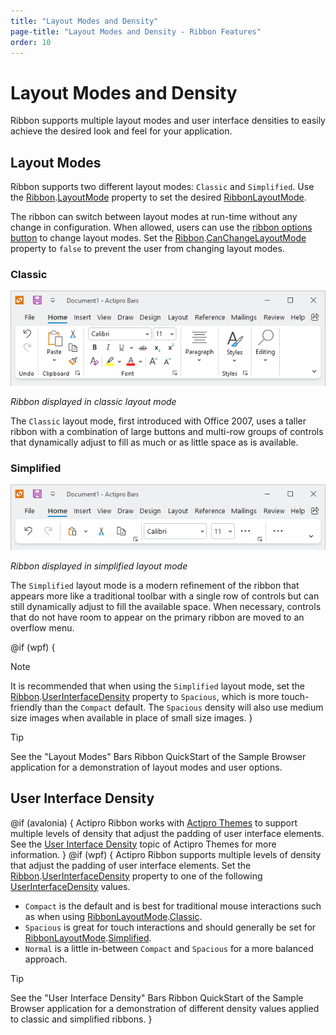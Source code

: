 ```yaml
---
title: "Layout Modes and Density"
page-title: "Layout Modes and Density - Ribbon Features"
order: 10
---
```

# Layout Modes and Density

Ribbon supports multiple layout modes and user interface densities to easily achieve the desired look and feel for your application.

## Layout Modes

Ribbon supports two different layout modes: `Classic` and `Simplified`.  Use the [Ribbon](xref:@ActiproUIRoot.Controls.Bars.Ribbon).[LayoutMode](xref:@ActiproUIRoot.Controls.Bars.Ribbon.LayoutMode) property to set the desired [RibbonLayoutMode](xref:@ActiproUIRoot.Controls.Bars.RibbonLayoutMode).

The ribbon can switch between layout modes at run-time without any change in configuration.  When allowed, users can use the [ribbon options button](options-button.md) to change layout modes.  Set the  [Ribbon](xref:@ActiproUIRoot.Controls.Bars.Ribbon).[CanChangeLayoutMode](xref:@ActiproUIRoot.Controls.Bars.Ribbon.CanChangeLayoutMode) property to `false` to prevent the user from changing layout modes.

### Classic

![Screenshot](../images/ribbon-layout-classic.png)

*Ribbon displayed in classic layout mode*

The `Classic` layout mode, first introduced with Office 2007, uses a taller ribbon with a combination of large buttons and multi-row groups of controls that dynamically adjust to fill as much or as little space as is available.

### Simplified

![Screenshot](../images/ribbon-layout-simplified.png)

*Ribbon displayed in simplified layout mode*

The `Simplified` layout mode is a modern refinement of the ribbon that appears more like a traditional toolbar with a single row of controls but can still dynamically adjust to fill the available space. When necessary, controls that do not have room to appear on the primary ribbon are moved to an overflow menu.

@if (wpf) {
> [!NOTE]
> It is recommended that when using the `Simplified` layout mode, set the [Ribbon](xref:@ActiproUIRoot.Controls.Bars.Ribbon).[UserInterfaceDensity](xref:@ActiproUIRoot.Controls.Bars.Ribbon.UserInterfaceDensity) property to `Spacious`, which is more touch-friendly than the `Compact` default.  The `Spacious` density will also use medium size images when available in place of small size images.
}

> [!TIP]
> See the "Layout Modes" Bars Ribbon QuickStart of the Sample Browser application for a demonstration of layout modes and user options.

## User Interface Density

@if (avalonia) {
Actipro Ribbon works with [Actipro Themes](../../themes/index.md) to support multiple levels of density that adjust the padding of user interface elements.  See the [User Interface Density](../../themes/user-interface-density.md) topic of Actipro Themes for more information.
}
@if (wpf) {
Actipro Ribbon supports multiple levels of density that adjust the padding of user interface elements.  Set the [Ribbon](xref:@ActiproUIRoot.Controls.Bars.Ribbon).[UserInterfaceDensity](xref:@ActiproUIRoot.Controls.Bars.Ribbon.UserInterfaceDensity) property to one of the following [UserInterfaceDensity](xref:@ActiproUIRoot.Themes.UserInterfaceDensity) values.
- `Compact` is the default and is best for traditional mouse interactions such as when using [RibbonLayoutMode](xref:@ActiproUIRoot.Controls.Bars.RibbonLayoutMode).[Classic](xref:@ActiproUIRoot.Controls.Bars.RibbonLayoutMode.Classic).
- `Spacious` is great for touch interactions and should generally be set for [RibbonLayoutMode](xref:@ActiproUIRoot.Controls.Bars.RibbonLayoutMode).[Simplified](xref:@ActiproUIRoot.Controls.Bars.RibbonLayoutMode.Simplified).
- `Normal` is a little in-between `Compact` and `Spacious` for a more balanced approach.

> [!TIP]
> See the "User Interface Density" Bars Ribbon QuickStart of the Sample Browser application for a demonstration of different density values applied to classic and simplified ribbons.
}